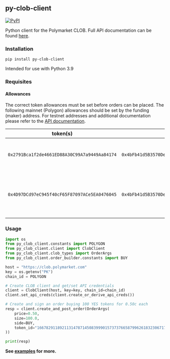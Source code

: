 ## py-clob-client

<a href='https://pypi.org/project/py-clob-client'>
    <img src='https://img.shields.io/pypi/v/py-clob-client.svg' alt='PyPI'/>
</a>

Python client for the Polymarket CLOB. Full API documentation can be found [here](https://polymarket.github.io/slate-docs/#introduction). 

### Installation

`pip install py-clob-client`

Intended for use with Python 3.9

### Requisites

#### Allowances

The correct token allowances must be set before orders can be placed. The following mainnet (Polygon) allowances should be set by the funding (maker) address. For testnet addresses and additional documentation please refer to the [API documentation](https://polymarket.github.io/slate-docs/#introduction).

|                   token(s)                   |                   spender                    |                            description                            |
| :------------------------------------------: | :------------------------------------------: | :---------------------------------------------------------------: |
| `0x2791Bca1f2de4661ED88A30C99A7a9449Aa84174` | `0x4bFb41d5B3570DeFd03C39a9A4D8dE6Bd8B8982E` |        allow the exchange contract to transfer user's usdc        |
| `0x4D97DCd97eC945f40cF65F87097ACe5EA0476045` | `0x4bFb41d5B3570DeFd03C39a9A4D8dE6Bd8B8982E` | allow the exchange contract to transfer user's conditional tokens |

### Usage

```py
import os
from py_clob_client.constants import POLYGON
from py_clob_client.client import ClobClient
from py_clob_client.clob_types import OrderArgs
from py_clob_client.order_builder.constants import BUY

host = "https://clob.polymarket.com"
key = os.getenv("PK")
chain_id = POLYGON

# Create CLOB client and get/set API credentials
client = ClobClient(host, key=key, chain_id=chain_id)
client.set_api_creds(client.create_or_derive_api_creds())

# Create and sign an order buying 100 YES tokens for 0.50c each
resp = client.create_and_post_order(OrderArgs(
    price=0.50,
    size=100.0,
    side=BUY,
    token_id="16678291189211314787145083999015737376658799626183230671758641503291735614088"
))

print(resp)
```

**See [examples](examples/) for more.**
